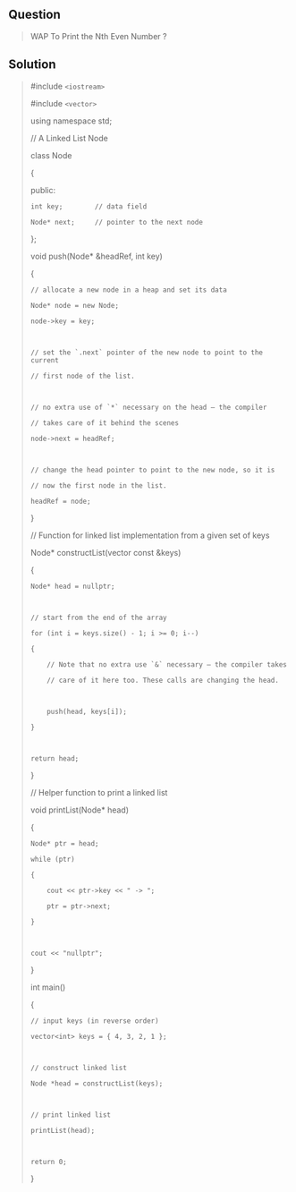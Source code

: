## Question
> WAP To Print the Nth Even Number ?

## Solution

> #include `<iostream>`
> 
> #include `<vector>`
> 
> using namespace std;
> 
>  
> // A Linked List Node
> 
> class Node
> 
> {
> 
>   public:
> 
>     int key;        // data field
> 
>     Node* next;     // pointer to the next node
> 
> };
> 
>  
> 
> void push(Node* &headRef, int key)
> 
> {
> 
>     // allocate a new node in a heap and set its data
> 
>     Node* node = new Node;
> 
>     node->key = key;
> 
>  
> 
>     // set the `.next` pointer of the new node to point to the current
> 
>     // first node of the list.
> 
>  
> 
>     // no extra use of `*` necessary on the head — the compiler
> 
>     // takes care of it behind the scenes
> 
>     node->next = headRef;
> 
>  
> 
>     // change the head pointer to point to the new node, so it is
> 
>     // now the first node in the list.
> 
>     headRef = node;
> 
> }
> 
>  
> 
> // Function for linked list implementation from a given set of keys
> 
> Node* constructList(vector<int> const &keys)
> 
> {
> 
>     Node* head = nullptr;
> 
>  
> 
>     // start from the end of the array
> 
>     for (int i = keys.size() - 1; i >= 0; i--)
> 
>     {
> 
>         // Note that no extra use `&` necessary — the compiler takes
> 
>         // care of it here too. These calls are changing the head.
> 
>  
> 
>         push(head, keys[i]);
> 
>     }
> 
>  
> 
>     return head;
> 
> }
> 
>  
> 
> // Helper function to print a linked list
> 
> void printList(Node* head)
> 
> {
> 
>     Node* ptr = head;
> 
>     while (ptr)
> 
>     {
> 
>         cout << ptr->key << " -> ";
> 
>         ptr = ptr->next;
> 
>     }
> 
>  
> 
>     cout << "nullptr";
> 
> }
> 
>  
> 
> int main()
> 
> {
> 
>     // input keys (in reverse order)
> 
>     vector<int> keys = { 4, 3, 2, 1 };
> 
>  
> 
>     // construct linked list
> 
>     Node *head = constructList(keys);
> 
>  
> 
>     // print linked list
> 
>     printList(head);
> 
>  
> 
>     return 0;
> 
> }
